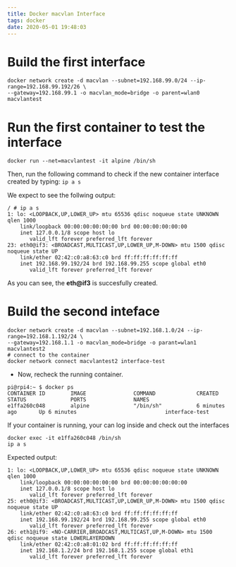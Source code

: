 ```yaml
---
title: Docker macvlan Interface
tags: docker
date: 2020-05-01 19:48:03
---
```



# Build the first interface 

```
docker network create -d macvlan --subnet=192.168.99.0/24 --ip-range=192.168.99.192/26 \
--gateway=192.168.99.1 -o macvlan_mode=bridge -o parent=wlan0 macvlantest
```

# Run the first container to test the interface   
`docker run --net=macvlantest -it alpine /bin/sh`

Then, run the following command to check if the new container interface created by typing:
`ip a s` 

We expect to see the follwing output:

```
/ # ip a s
1: lo: <LOOPBACK,UP,LOWER_UP> mtu 65536 qdisc noqueue state UNKNOWN qlen 1000
    link/loopback 00:00:00:00:00:00 brd 00:00:00:00:00:00
    inet 127.0.0.1/8 scope host lo
       valid_lft forever preferred_lft forever
23: eth0@if3: <BROADCAST,MULTICAST,UP,LOWER_UP,M-DOWN> mtu 1500 qdisc noqueue state UP
    link/ether 02:42:c0:a8:63:c0 brd ff:ff:ff:ff:ff:ff
    inet 192.168.99.192/24 brd 192.168.99.255 scope global eth0
       valid_lft forever preferred_lft forever
```

As you can see, the **eth@if3** is succesfully created. 

# Build the second inteface

```
docker network create -d macvlan --subnet=192.168.1.0/24 --ip-range=192.168.1.192/24 \
--gateway=192.168.1.1 -o macvlan_mode=bridge -o parant=wlan1 macvlantest2
# connect to the container
docker network connect macvlantest2 interface-test
``` 

- Now, recheck the running container.

```
pi@rpi4:~ $ docker ps                                                                        
CONTAINER ID        IMAGE               COMMAND             CREATED             STATUS              PORTS               NAMES
e1ffa260c048        alpine              "/bin/sh"           6 minutes ago       Up 6 minutes                            interface-test
```

If your container is running, your can log inside and check out the interfaces

```
docker exec -it e1ffa260c048 /bin/sh
ip a s
```

Expected output: 
```
1: lo: <LOOPBACK,UP,LOWER_UP> mtu 65536 qdisc noqueue state UNKNOWN qlen 1000                
    link/loopback 00:00:00:00:00:00 brd 00:00:00:00:00:00
    inet 127.0.0.1/8 scope host lo
       valid_lft forever preferred_lft forever
25: eth0@if3: <BROADCAST,MULTICAST,UP,LOWER_UP,M-DOWN> mtu 1500 qdisc noqueue state UP 
    link/ether 02:42:c0:a8:63:c0 brd ff:ff:ff:ff:ff:ff
    inet 192.168.99.192/24 brd 192.168.99.255 scope global eth0
       valid_lft forever preferred_lft forever
26: eth1@if9: <NO-CARRIER,BROADCAST,MULTICAST,UP,M-DOWN> mtu 1500 qdisc noqueue state LOWERLAYERDOWN 
    link/ether 02:42:c0:a8:01:02 brd ff:ff:ff:ff:ff:ff
    inet 192.168.1.2/24 brd 192.168.1.255 scope global eth1
       valid_lft forever preferred_lft forever
```
